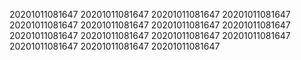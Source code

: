 20201011081647
20201011081647
20201011081647
20201011081647
20201011081647
20201011081647
20201011081647
20201011081647
20201011081647
20201011081647
20201011081647
20201011081647
20201011081647
20201011081647
20201011081647
